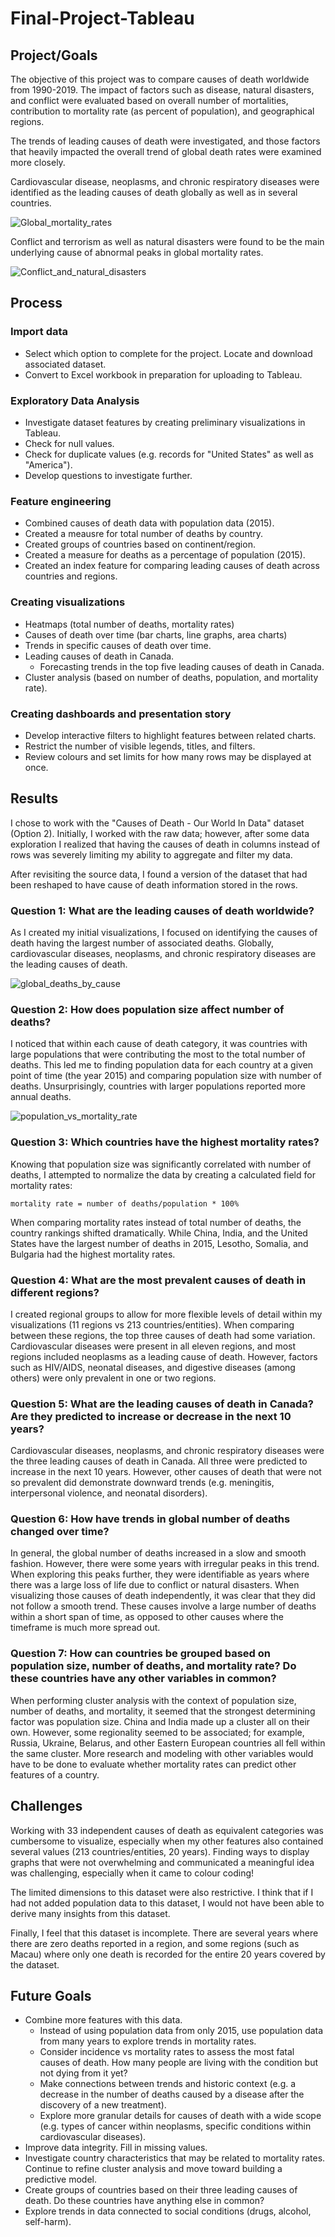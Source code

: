 # Final-Project-Tableau

## Project/Goals

The objective of this project was to compare causes of death worldwide from 1990-2019. The impact of factors such as disease, natural disasters, and conflict were evaluated based on overall number of mortalities, contribution to mortality rate (as percent of population), and geographical regions.

The trends of leading causes of death were investigated, and those factors that heavily impacted the overall trend of global death rates were examined more closely.

Cardiovascular disease, neoplasms, and chronic respiratory diseases were identified as the leading causes of death globally as well as in several countries.

![Global_mortality_rates](docs/images/2015%20deaths%20by%20percent%20population.png)

Conflict and terrorism as well as natural disasters were found to be the main underlying cause of abnormal peaks in global mortality rates.

![Conflict_and_natural_disasters](docs/images/ConflictNatural%20DIsasters.png)

## Process
### Import data
- Select which option to complete for the project. Locate and download associated dataset.
- Convert to Excel workbook in preparation for uploading to Tableau.

### Exploratory Data Analysis
- Investigate dataset features by creating preliminary visualizations in Tableau.
- Check for null values.
- Check for duplicate values (e.g. records for "United States" as well as "America").
- Develop questions to investigate further.

### Feature engineering
- Combined causes of death data with population data (2015).
- Created a meausre for total number of deaths by country.
- Created groups of countries based on continent/region.
- Created a measure for deaths as a percentage of population (2015).
- Created an index feature for comparing leading causes of death across countries and regions.

### Creating visualizations
- Heatmaps (total number of deaths, mortality rates)
- Causes of death over time (bar charts, line graphs, area charts)
- Trends in specific causes of death over time.
- Leading causes of death in Canada.
    - Forecasting trends in the top five leading causes of death in Canada.
- Cluster analysis (based on number of deaths, population, and mortality rate).

### Creating dashboards and presentation story
- Develop interactive filters to highlight features between related charts.
- Restrict the number of visible legends, titles, and filters.
- Review colours and set limits for how many rows may be displayed at once.


## Results

I chose to work with the "Causes of Death - Our World In Data" dataset (Option 2). Initially, I worked with the raw data; however, after some data exploration I realized that having the causes of death in columns instead of rows was severely limiting my ability to aggregate and filter my data.

After revisiting the source data, I found a version of the dataset that had been reshaped to have cause of death information stored in the rows.

### Question 1: What are the leading causes of death worldwide?

As I created my initial visualizations, I focused on identifying the causes of death having the largest number of associated deaths. Globally, cardiovascular diseases, neoplasms, and chronic respiratory diseases are the leading causes of death. 

![global_deaths_by_cause](docs/images/Number%20of%20Deaths%20by%20Cause.png)

### Question 2: How does population size affect number of deaths?

I noticed that within each cause of death category, it was countries with large populations that were contributing the most to the total number of deaths. This led me to finding population data for each country at a given point of time (the year 2015) and comparing population size with number of deaths. Unsurprisingly, countries with larger populations reported more annual deaths.

![population_vs_mortality_rate](docs/images/Population%20vs%20total%20deaths%202015.png)

### Question 3: Which countries have the highest mortality rates? 

Knowing that population size was significantly correlated with number of deaths, I attempted to normalize the data by creating a calculated field for mortality rates:

    mortality rate = number of deaths/population * 100%

When comparing mortality rates instead of total number of deaths, the country rankings shifted dramatically. While China, India, and the United States have the largest number of deaths in 2015, Lesotho, Somalia, and Bulgaria had the highest mortality rates.

### Question 4: What are the most prevalent causes of death in different regions?

I created regional groups to allow for more flexible levels of detail within my visualizations (11 regions vs 213 countries/entities). When comparing between these regions, the top three causes of death had some variation. Cardiovascular diseases were present in all eleven regions, and most regions included neoplasms as a leading cause of death. However, factors such as HIV/AIDS, neonatal diseases, and digestive diseases (among others) were only prevalent in one or two regions.

### Question 5: What are the leading causes of death in Canada? Are they predicted to increase or decrease in the next 10 years?

Cardiovascular diseases, neoplasms, and chronic respiratory diseases were the three leading causes of death in Canada. All three were predicted to increase in the next 10 years. However, other causes of death that were not so prevalent did demonstrate downward trends (e.g. meningitis, interpersonal violence, and neonatal disorders).

### Question 6: How have trends in global number of deaths changed over time?

In general, the global number of deaths increased in a slow and smooth fashion. However, there were some years with irregular peaks in this trend. When exploring this peaks further, they were identifiable as years where there was a large loss of life due to conflict or natural disasters. When visualizing those causes of death independently, it was clear that they did not follow a smooth trend. These causes involve a large number of deaths within a short span of time, as opposed to other causes where the timeframe is much more spread out.

### Question 7: How can countries be grouped based on population size, number of deaths, and mortality rate? Do these countries have any other variables in common? 

When performing cluster analysis with the context of population size, number of deaths, and mortality, it seemed that the strongest determining factor was population size. China and India made up a cluster all on their own. However, some regionality seemed to be associated; for example, Russia, Ukraine, Belarus, and other Eastern European countries all fell within the same cluster. More research and modeling with other variables would have to be done to evaluate whether mortality rates can predict other features of a country. 

## Challenges 

Working with 33 independent causes of death as equivalent categories was cumbersome to visualize, especially when my other features also contained several values (213 countries/entities, 20 years). Finding ways to display graphs that were not overwhelming and communicated a meaningful idea was challenging, especially when it came to colour coding!

The limited dimensions to this dataset were also restrictive. I think that if I had not added population data to this dataset, I would not have been able to derive many insights from this dataset.

Finally, I feel that this dataset is incomplete. There are several years where there are zero deaths reported in a region, and some regions (such as Macau) where only one death is recorded for the entire 20 years covered by the dataset. 

## Future Goals

- Combine more features with this data. 
    - Instead of using population data from only 2015, use population data from many years to explore trends in mortality rates.
    - Consider incidence vs mortality rates to assess the most fatal causes of death. How many people are living with the condition but not dying from it yet?
    - Make connections between trends and historic context (e.g. a decrease in the number of deaths caused by a disease after the discovery of a new treatment).
    - Explore more granular details for causes of death with a wide scope (e.g. types of cancer within neoplasms, specific conditions within cardiovascular diseases).
- Improve data integrity. Fill in missing values.
- Investigate country characteristics that may be related to mortality rates. Continue to refine cluster analysis and move toward building a predictive model.
- Create groups of countries based on their three leading causes of death. Do these countries have anything else in common?
- Explore trends in data connected to social conditions (drugs, alcohol, self-harm).
